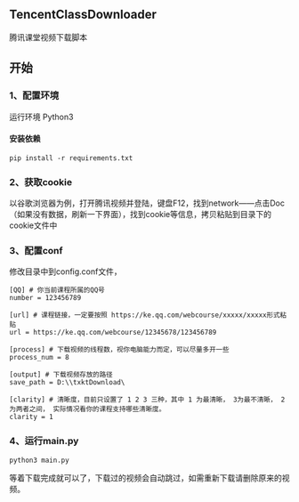 ## TencentClassDownloader
腾讯课堂视频下载脚本

## 开始
### 1、配置环境
运行环境 Python3

#### 安装依赖
```
pip install -r requirements.txt
```

### 2、获取cookie
以谷歌浏览器为例，打开腾讯视频并登陆，键盘F12，找到network——点击Doc（如果没有数据，刷新一下界面），找到cookie等信息，拷贝粘贴到目录下的cookie文件中


### 3、配置conf
修改目录中到config.conf文件，

```
[QQ] # 你当前课程所属的QQ号
number = 123456789

[url] # 课程链接，一定要按照 https://ke.qq.com/webcourse/xxxxx/xxxxx形式粘贴
url = https://ke.qq.com/webcourse/12345678/123456789

[process] # 下载视频的线程数，视你电脑能力而定，可以尽量多开一些
process_num = 8

[output] # 下载视频存放的路径
save_path = D:\\txktDownload\

[clarity] # 清晰度，目前只设置了 1 2 3 三种，其中 1 为最清晰， 3为最不清晰， 2为两者之间， 实际情况看你的课程支持哪些清晰度。
clarity = 1
```


### 4、运行main.py
```
python3 main.py
```
等着下载完成就可以了，下载过的视频会自动跳过，如需重新下载请删除原来的视频。
